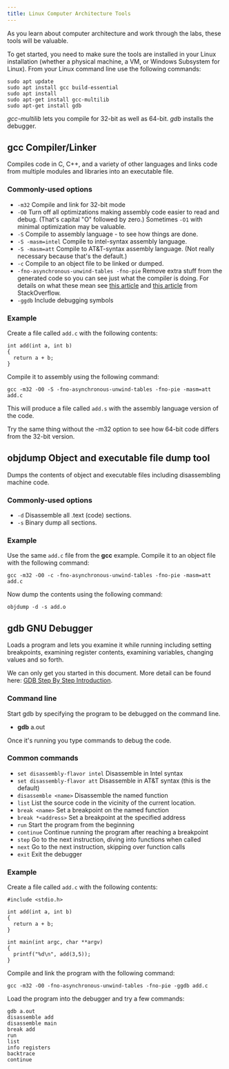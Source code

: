 ```yaml
---
title: Linux Computer Architecture Tools
---
```

As you learn about computer architecture and work through the labs, these tools will be valuable.

To get started, you need to make sure the tools are installed in your Linux installation (whether a physical machine, a VM, or Windows Subsystem for Linux). From your Linux command line use the following commands:
```
sudo apt update
sudo apt install gcc build-essential
sudo apt install
sudo apt-get install gcc-multilib
sudo apt-get install gdb
```

*gcc-multilib* lets you compile for 32-bit as well as 64-bit.
*gdb* installs the debugger.

## **gcc** Compiler/Linker
Compiles code in C, C++, and a variety of other languages and links code from multiple modules and libraries into an executable file.

### Commonly-used options
* `-m32` Compile and link for 32-bit mode
* `-O0` Turn off all optimizations making assembly code easier to read and debug. (That's capital "O" followed by zero.) Sometimes `-O1` with minimal optimization may be valuable. 
* `-S` Compile to assembly language - to see how things are done.
* `-S -masm=intel` Compile to intel-syntax assembly language. 
* `-S -masm=att` Compile to AT&T-syntax assembly language. (Not really necessary because that's the default.)
* `-c` Compile to an object file to be linked or dumped.
* `-fno-asynchronous-unwind-tables -fno-pie` Remove extra stuff from the generated code so you can see just what the compiler is doing. For details on what these mean see [this article](https://stackoverflow.com/questions/38552116/how-to-remove-noise-from-gcc-clang-assembly-output) and [this article](https://stackoverflow.com/questions/50105581/how-do-i-get-rid-of-call-x86-get-pc-thunk-ax) from StackOverflow.
* `-ggdb` Include debugging symbols 

### Example

Create a file called `add.c` with the following contents:
```
int add(int a, int b)
{
  return a + b;
}
```

Compile it to assembly using the following command:
```
gcc -m32 -O0 -S -fno-asynchronous-unwind-tables -fno-pie -masm=att add.c
```

This will produce a file called `add.s` with the assembly language version of the code.

Try the same thing without the -m32 option to see how 64-bit code differs from the 32-bit version.

## **objdump** Object and executable file dump tool
Dumps the contents of object and executable files including disassembling machine code.

### Commonly-used options
* `-d` Disassemble all .text (code) sections.
* `-s` Binary dump all sections.

### Example

Use the same `add.c` file from the **gcc** example. Compile it to an object file with the following command:

```
gcc -m32 -O0 -c -fno-asynchronous-unwind-tables -fno-pie -masm=att add.c
```

Now dump the contents using the following command:

```
objdump -d -s add.o
```

## **gdb** GNU Debugger
Loads a program and lets you examine it while running including setting breakpoints, examining register contents, examining variables, changing values and so forth.

We can only get you started in this document. More detail can be found here: [GDB Step By Step Introduction](https://www.geeksforgeeks.org/gdb-step-by-step-introduction/).

### Command line
Start gdb by specifying the program to be debugged on the command line.
* **gdb** a.out

Once it's running you type commands to debug the code.

### Common commands
* `set disassembly-flavor intel` Disassemble in Intel syntax
* `set disassembly-flavor att` Disassemble in AT&T syntax (this is the default)
* `disassemble <name>` Disassemble the named function
* `list` List the source code in the vicinity of the current location.
* `break <name>` Set a breakpoint on the named function
* `break *<address>` Set a breakpoint at the specified address
* `run` Start the program from the beginning
* `continue` Continue running the program after reaching a breakpoint
* `step` Go to the next instruction, diving into functions when called
* `next` Go to the next instruction, skipping over function calls
* `exit` Exit the debugger

### Example
Create a file called `add.c` with the following contents:
```
#include <stdio.h>

int add(int a, int b)
{
  return a + b;
}

int main(int argc, char **argv)
{
  printf("%d\n", add(3,5));
}
```

Compile and link the program with the following command:
```
gcc -m32 -O0 -fno-asynchronous-unwind-tables -fno-pie -ggdb add.c
```

Load the program into the debugger and try a few commands:
```
gdb a.out
disassemble add
disassemble main
break add
run
list
info registers
backtrace
continue
```
